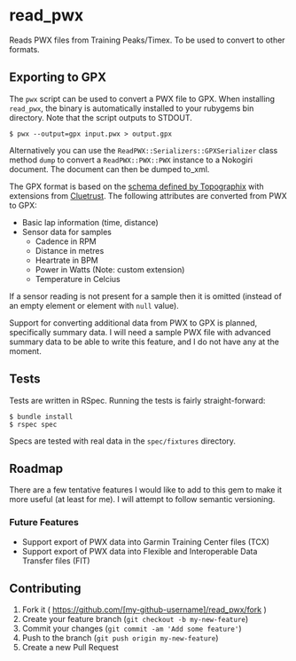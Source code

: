 # read_pwx

Reads PWX files from Training Peaks/Timex. To be used to convert to other formats.

## Exporting to GPX

The `pwx` script can be used to convert a PWX file to GPX. When installing `read_pwx`, the binary is automatically installed to your rubygems bin directory. Note that the script outputs to STDOUT.

    $ pwx --output=gpx input.pwx > output.gpx

Alternatively you can use the `ReadPWX::Serializers::GPXSerializer` class method `dump` to convert a `ReadPWX::PWX::PWX` instance to a Nokogiri document. The document can then be dumped to_xml.

The GPX format is based on the [schema defined by Topographix](http://www.topografix.com/gpx.asp) with extensions from [Cluetrust](http://www.cluetrust.com/Schemas/gpxdata10.xsd). The following attributes are converted from PWX to GPX:

* Basic lap information (time, distance)
* Sensor data for samples
    * Cadence in RPM
    * Distance in metres
    * Heartrate in BPM
    * Power in Watts (Note: custom extension)
    * Temperature in Celcius

If a sensor reading is not present for a sample then it is omitted (instead of an empty element or element with `null` value).

Support for converting additional data from PWX to GPX is planned, specifically summary data. I will need a sample PWX file with advanced summary data to be able to write this feature, and I do not have any at the moment.

## Tests

Tests are written in RSpec. Running the tests is fairly straight-forward:

    $ bundle install
    $ rspec spec

Specs are tested with real data in the `spec/fixtures` directory.

## Roadmap

There are a few tentative features I would like to add to this gem to make it more useful (at least for me). I will attempt to follow semantic versioning.

### Future Features

* Support export of PWX data into Garmin Training Center files (TCX)
* Support export of PWX data into Flexible and Interoperable Data Transfer files (FIT)

## Contributing

1. Fork it ( https://github.com/[my-github-username]/read_pwx/fork )
2. Create your feature branch (`git checkout -b my-new-feature`)
3. Commit your changes (`git commit -am 'Add some feature'`)
4. Push to the branch (`git push origin my-new-feature`)
5. Create a new Pull Request
